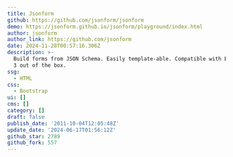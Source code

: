 ```yaml
---
title: Jsonform
github: https://github.com/jsonform/jsonform
demo: https://jsonform.github.io/jsonform/playground/index.html
author: jsonform
author_link: https://github.com/jsonform
date: 2024-11-28T00:57:16.306Z
description: >-
  Build forms from JSON Schema. Easily template-able. Compatible with Bootstrap
  3 out of the box.
ssg:
  - HTML
css:
  - Bootstrap
ui: []
cms: []
category: []
draft: false
publish_date: '2011-10-04T12:05:48Z'
update_date: '2024-06-17T01:56:12Z'
github_star: 2789
github_fork: 557
---
```

